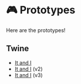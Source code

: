 # 🎮 Prototypes
Here are the prototypes!

## Twine

- [It and I](./twine/It_and_I.html)
- [It and I](./twine/It_and_I-v2.html) (v2)
- [It and I](./twine/It_and_I-v3.html) (v3)